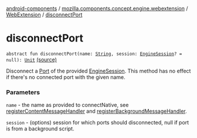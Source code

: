 [android-components](../../index.md) / [mozilla.components.concept.engine.webextension](../index.md) / [WebExtension](index.md) / [disconnectPort](./disconnect-port.md)

# disconnectPort

`abstract fun disconnectPort(name: `[`String`](https://kotlinlang.org/api/latest/jvm/stdlib/kotlin/-string/index.html)`, session: `[`EngineSession`](../../mozilla.components.concept.engine/-engine-session/index.md)`? = null): `[`Unit`](https://kotlinlang.org/api/latest/jvm/stdlib/kotlin/-unit/index.html) [(source)](https://github.com/mozilla-mobile/android-components/blob/master/components/concept/engine/src/main/java/mozilla/components/concept/engine/webextension/WebExtension.kt#L87)

Disconnect a [Port](../-port/index.md) of the provided [EngineSession](../../mozilla.components.concept.engine/-engine-session/index.md). This method has
no effect if there's no connected port with the given name.

### Parameters

`name` - the name as provided to connectNative, see
[registerContentMessageHandler](register-content-message-handler.md) and [registerBackgroundMessageHandler](register-background-message-handler.md).

`session` - (options) session for which ports should disconnected,
null if port is from a background script.